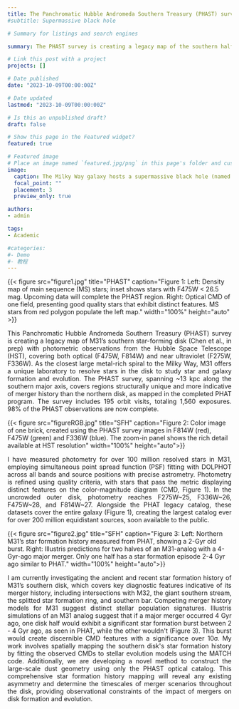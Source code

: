 ```yaml
---
title: The Panchromatic Hubble Andromeda Southern Treasury (PHAST) survey
#subtitle: Supermassive black hole

# Summary for listings and search engines

summary: The PHAST survey is creating a legacy map of the southern half of M31’s star-forming disk (Chen et al., in prep) with photometric data from Hubble Space Telescope (HST) observations in four filters, using the Advanced Camera for Surveys (ACS) in the optical (F475W, F814W) and the Wide Field Camera 3 (WFC3) in the near ultraviolet (F275W, F336W). As the closest large metal-rich spiral to the Milky Way, M31 offers a unique laboratory to resolve stars in the disk to study star and galaxy formation and evolution. The PHAST survey, spanning ~13 kpc along the southern major axis, covers regions structurally unique and more indicative of merger history than the northern disk, as mapped in the completed PHAT program. Over 98% of the entire PHAST observations are now complete. We have measured stellar photometry for roughly 100 million resolved stars in M31, using simultaneous point-spread function (PSF) fitting across all bands and source positions, following advanced cosmic rays removal and precise astrometric image alignment. These observations will enable us to refine our understanding of the merger and accretion history of M31, as well as the formation and evolution of its disk. 

# Link this post with a project
projects: []

# Date published
date: "2023-10-09T00:00:00Z"

# Date updated
lastmod: "2023-10-09T00:00:00Z"

# Is this an unpublished draft?
draft: false

# Show this page in the Featured widget?
featured: true

# Featured image
# Place an image named `featured.jpg/png` in this page's folder and customize its options here.
image:
  caption: The Milky Way galaxy hosts a supermassive black hole (named as Sgr A*, shown in the inset on the right), embedded in the Nuclear Star Cluster at the center, highlighted and enlarged in the middle panel. The supermassive black hole at the Milky Way Galactic Center is the only one where we can observe individual stars to study their formation and interactions.
  focal_point: ""
  placement: 3
  preview_only: true

authors:
- admin

tags:
- Academic

#categories:
#- Demo
#- 教程
---
```


  
{{< figure src="figure1.jpg" title="PHAST" caption="Figure 1: Left: Density map of main sequence (MS) stars; inset shows stars with F475W < 26.5 mag. Upcoming data will complete the PHAST region. Right: Optical CMD of one field, presenting good quality stars that exhibit distinct features. MS stars from red polygon populate the left map." width="100%" height="auto" >}}

<div style="text-align: justify">
	
This Panchromatic Hubble Andromeda Southern Treasury (PHAST) survey is creating a legacy map of M31’s southern star-forming disk (Chen et al., in prep) with photometric observations from the Hubble Space Telescope (HST), covering both optical (F475W, F814W) and near ultraviolet (F275W, F336W). As the closest large metal-rich spiral to the Milky Way, M31 offers a unique laboratory to resolve stars in the disk to study star and galaxy formation and evolution. The PHAST survey, spanning ~13 kpc along the southern major axis, covers regions structurally unique and more indicative of merger history than the northern disk, as mapped in the completed PHAT program. The survey includes 195 orbit visits, totaling 1,560 exposures. 98% of the PHAST observations are now complete.

</div>

{{< figure src="figureRGB.jpg" title="SFH" caption="Figure 2: Color image of one brick, created using the PHAST survey images in F814W (red), F475W (green) and F336W (blue). The zoom-in panel shows the rich detail available at HST resolution" width="100%" height="auto">}}

<div style="text-align: justify">

	
I have measured photometry for over 100 million resolved stars in M31, employing simultaneous point spread function (PSF) fitting with DOLPHOT across all bands and source positions with precise astrometry. Photometry is refined using quality criteria, with stars that pass the metric displaying distinct features on the color-magnitude diagram (CMD, Figure 1). In the uncrowded outer disk, photometry reaches F275W~25, F336W~26, F475W~28, and F814W~27. Alongside the PHAT legacy catalog, these datasets cover the entire galaxy (Figure 1), creating the largest catalog ever for over 200 million equidistant sources, soon available to the public.
</div>

{{< figure src="figure2.jpg" title="SFH" caption="Figure 3: Left: Northern M31’s star formation history measured from PHAT, showing a 2-Gyr old burst. Right: Illustris predictions for two halves of an M31-analog with a 4-Gyr-ago major merger. Only one half has a star formation episode 2-4 Gyr ago similar to PHAT." width="100%" height="auto">}}

<div style="text-align: justify">

I am currently investigating the ancient and recent star formation history of M31’s southern disk, which covers key diagnostic features indicative of its merger history, including intersections with M32, the giant southern stream, the splitted star formation ring, and southern bar. Competing merger history models for M31 suggest distinct stellar population signatures. Illustris simulations of an M31 analog suggest that if a major merger occurred 4 Gyr ago, one disk half would exhibit a significant star formation burst between 2 - 4 Gyr ago, as seen in PHAT, while the other wouldn't (Figure 3). This burst would create discernible CMD features with a significance over 10σ. My work involves spatially mapping the southern disk's star formation history by fitting the observed CMDs to stellar evolution models using the MATCH code. Additionally, we are developing a novel method to construct the large-scale dust geometry using only the PHAST optical catalog. This comprehensive star formation history mapping will reveal any existing asymmetry and determine the timescales of merger scenarios throughout the disk, providing observational constraints of the impact of mergers on disk formation and evolution.

